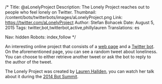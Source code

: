/*
Title: @aLonelyProject
Description: The Lonely Project reaches out to people who feel lonely on Twitter.
Thumbnail: /content/bots/twitterbots/images/aLonelyProject.png
Link: https://twitter.com/aLonelyProject
Author: Stefan Bohacek
Date: August 5, 2015
Tags: twitter,bot,twitterbot,active,phillylauren
Translations: es

Nav: hidden
Robots: index,follow
*/

An interesting online project that consists of a [web page](http://www.laurenhallden.com/lonelyproject/) and a [Twitter bot](https://twitter.com/aLonelyProject). On the aforementioned page, you can see a random tweet about loneliness. You can choose to either retrieve another tweet or ask the bot to reply to the author of the tweet.

The Lonely Project was created by [Lauren Hallden](https://twitter.com/phillylauren), you can watch her talk about it during the [2014 Bot Summit](https://www.youtube.com/watch?v=4CsYtensv94&feature=youtu.be&t=2h27m51s).